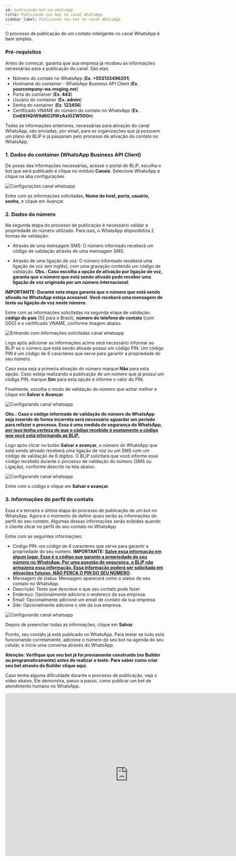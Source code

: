 ```yaml
---
id: publicando-bot-no-whatsapp
title: Publicando seu bot no canal WhatsApp
sidebar_label: Publicando seu bot no canal WhatsApp
---
```


O processo de publicação de um contato inteligente no canal WhatsApp é bem simples.

### Pré-requisitos

Antes de começar, garanta que sua empresa já recebeu as informações necessárias para a publicação do canal. São elas:

* Número do contato no WhatsApp (**Ex. +553133496201**)
* Hostname do container - WhatsApp Business API Client (**Ex. yourcompany-wa\.msging\.net**)
* Porta do container (**Ex. 443**)
* Usuário do container (**Ex. admin**)
* Senha do container (**Ex. 123456**)
* Certificado VNAME do número do contato no WhatsApp (**Ex. CmEKHQiW9d6G2fWzAxIGZW50On**)

Todas as informações anteriores, necessárias para ativação do canal WhatsApp, são enviadas, por email, para as organizações que já possuem um plano do BLiP e já passaram pelo processo de ativação do contato no WhatsApp.

### 1. Dados do container (WhatsApp Business API Client)
De posse das informações necessárias, acesse o portal do BLiP, escolha o bot que será publicado e clique no módulo **Canais**. Selecione WhatsApp e clique na aba configurações

![Configurações canal whatsapp](/img/channels/whatsapp/publicando-bot-no-whatsapp-1.png)<br>

Entre com as informações solicitadas, **Nome do host, porta, usuário, senha,** e clique em Avançar.

### 2. Dados do número

Na segunda etapa do processo de publicação é necessário validar a propriedade do número utilizado. Para isso, o WhatsApp disponibiliza 2 formas de validação:

* Através de uma mensagem SMS: O número informado receberá um código de validação através de uma mensagem SMS.

* Através de uma ligação de voz: O número informado receberá uma ligação de voz (em inglês), com uma gravação contendo um código de validação. **Obs.: Caso escolha a opção de ativação por ligação de voz, garanta que o número que está sendo ativado pode receber uma ligação de voz originada por um número internacional**.

**IMPORTANTE: Durante esta etapa garanta que o número que está sendo ativado no WhatsApp esteja acessível.  Você receberá uma mensagem de texto ou ligação de voz neste número.**

Entre com as informações solicitadas na segunda etapa de validação: **código do país** (55 para o Brasil), **número do telefone do contato** (com DDD) e o certificado VNAME, conforme imagem abaixo.

![Entrando com informações solicitadas canal whatsapp](/img/channels/whatsapp/publicando-bot-no-whatsapp-2.png)<br>

Logo após adicionar as informações acima será necessário informar ao BLiP se o número que está sendo ativado possui um código PIN. Um código PIN é um código de 6 caracteres que serve para garantir a propriedade do seu número.

Caso essa seja a primeira ativação do número marque **Não** para esta opção. Caso esteja realizando a publicação de um número que já possui um código PIN, marque **Sim** para esta opção e informe o valor do PIN.

Finalmente, escolha o modo de validação do número que achar melhor e clique em **Salvar e Avançar**.

![Configurando canal whatsapp](/img/channels/whatsapp/publicando-bot-no-whatsapp-3.png)<br>

**Obs.: Caso o código informado de validação do número do WhatsApp seja inserido de forma incorreta será necessário aguardar um período para refazer o processo. Essa é uma medida de segurança do WhatsApp, <u>por isso tenha certeza de que o código recebido é exatamente o código que você está informando ao BLiP.</u>**

Logo após clicar no botão **Salvar e avançar**, o número do WhatsApp que está sendo ativado receberá uma ligação de voz ou um SMS com um código de validação de 6 dígitos. O BLiP solicitará que você informe esse código recebido durante o processo de validação do número (SMS ou Ligação), conforme descrito na tela abaixo.

![Configurando canal whatsapp](/img/channels/whatsapp/publicando-bot-no-whatsapp-4.png)<br>

Entre com o código e clique em **Salvar e avançar**.

### 3. Informações do perfil de contato

Essa é a terceira e última etapa do processo de publicação de um bot no WhatsApp. Agora é o momento de definir quais serão as informações do perfil do seu contato. Algumas dessas informações serão exibidas quando o cliente clicar no perfil do seu contato no WhatsApp.

Entre com as seguintes informações:

* Código PIN:  um código de 6 caracteres que serve para garantir a propriedade do seu número. **IMPORTANTE: <u>Salve essa informação em algum lugar. Esse é o código que garante a propriedade do seu número no WhatsApp. Por uma questão de segurança, o BLiP não armazena essa informação. Essa informação poderá ser solicitada em ativações futuras. NÃO PERCA O PIN DO SEU NÚMERO</u>**.
* Mensagem de status: Mensagem aparecerá como o status do seu contato no WhatsApp.
* Descrição: Texto que descreve o que seu contato pode fazer.
* Endereço: Opcionalmente adicione o endereço da sua empresa.
* Email: Opcionalmente adicione um email de contato da sua empresa.
* Site: Opcionalmente adicione o site da sua empresa.

![Configurando canal whatsapp](/img/channels/whatsapp/publicando-bot-no-whatsapp-5.png)<br>

Depois de preencher todas as informações, clique em **Salvar**.

Pronto, seu contato já está publicado no WhatsApp. Para testar se tudo está funcionando corretamente, adicione o número do seu bot na agenda do seu celular, e inicie uma conversa através do WhatsApp.

**Atenção: Verifique que seu bot já foi previamente construído (no Builder ou programaticamente) antes de realizar o teste. Para saber como criar seu bot através do Builder clique aqui.**

Caso tenha alguma dificuldade durante o processo de publicação, veja o vídeo abaixo. Ele demonstra, passo a passo, como publicar um bot de atendimento humano no WhatsApp.

<iframe width="778" height="517" src="https://www.youtube.com/embed/JtY0woSr9wo" frameborder="0" allow="accelerometer; autoplay; encrypted-media; gyroscope; picture-in-picture" allowfullscreen></iframe><br>